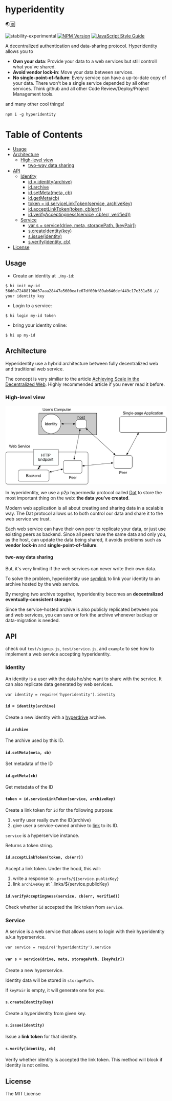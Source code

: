 # hyperidentity

🌏🆔 

![stability-experimental](https://img.shields.io/badge/stability-experimental-orange.svg?style=flat-square)
[![NPM Version](https://img.shields.io/npm/v/hyperidentity.svg)](https://www.npmjs.com/package/hyperidentity)
[![JavaScript Style Guide](https://img.shields.io/badge/code%20style-standard-brightgreen.svg)](http://standardjs.com/)

A decentralized authentication and data-sharing protocol. Hyperidentity allows you to

* **Own your data**:  Provide your data to a web services but still controll what you've shared.
* **Avoid vendor lock-in**: Move your data between services.
* **No single-point-of-failure**: Every service can have a up-to-date copy of your data. There won't be a single service depended by all other services. Think github and all other Code Review/Deploy/Project Management tools.

and many other cool things!

`npm i -g hyperidentity`

# Table of Contents

  * [Usage](#usage)
  * [Architecture](#architecture)
     * [High-level view](#high-level-view)
        * [two-way data sharing](#two-way-data-sharing)
  * [API](#api)
     * [Identity](#identity)
        * [id = identity(archive)](#id--identityarchive)
        * [id.archive](#idarchive)
        * [id.setMeta(meta, cb)](#idsetmetameta-cb)
        * [id.getMeta(cb)](#idgetmetacb)
        * [token = id.serviceLinkToken(service, archiveKey)](#token--idservicelinktokenservice-archivekey)
        * [id.acceptLinkToken(token, cb(err))](#idacceptlinktokentoken-cberr)
        * [id.verifyAcceptingness(service, cb(err, verified))](#idverifyacceptingnessservice-cberr-verified)
     * [Service](#service)
        * [var s = service(drive, meta, storagePath, [keyPair])](#var-s--servicedrive-meta-storagepath-keypair)
        * [s.createIdentity(key)](#screateidentitykey)
        * [s.issue(identity)](#sissueidentity)
        * [s.verify(identity, cb)](#sverifyidentity-cb)
  * [License](#license)

## Usage

* Create an identity at `./my-id`:

```
$ hi init my-id
56d0a72488190d37aaa28447a5600eafe67df00bf89ab646def449c17e331a56 // your identity key
```

* Login to a service:

```
$ hi login my-id token
```

* bring your identity online:

```
$ hi up my-id
```

## Architecture

Hyperidentity use a hybrid architecture between fully decentralized web and traditional web service.

The concept is very similiar to the article [Achieving Scale in the Decentralized Web](https://pfrazee.github.io/blog/achieving-scale). Highly recommended article if you never read it before.

### High-level view

![architecture](architecture.png)

In hyperidentity, we use a p2p hypermedia protocol called [Dat](https://www.datprotocol.com/) to store the most important thing on the web: **the data you've created**.

Modern web application is all about creating and sharing data in a scalable way. The Dat protocol allows us to both control our data and share it to the web service we trust.

Each web service can have their own peer to replicate your data, or just use existing peers as backend. Since all peers have the same data and only you, as the host, can update the data being shared, it avoids problems such as **vendor lock-in** and **single-point-of-failure**.

#### two-way data sharing

But, it's very limiting if the web services can never write their own data.

To solve the problem, hyperidentity use [symlink](https://github.com/poga/hyperdrive-ln) to link your identity to an archive hosted by the web service.

By merging two archive together, hyperidentity becomes an **decentralized eventually-consistent storage**.

Since the service-hosted archive is also publicly replicated between you and web services, you can save or fork the archive whenever backup or data-migration is needed.

## API

check out `test/signup.js`, `test/service.js`, and `example` to see how to implement a web service accepting hyperidentity.

### Identity

An identity is a user with the data he/she want to share with the service. It can also replicate data generated by web services.

`var identity = require('hyperidentity').identity`

#### `id = identity(archive)`

Create a new identity with a [hyperdrive](https://github.com/mafintosh/hyperdrive) archive.

#### `id.archive`

The archive used by this ID.

#### `id.setMeta(meta, cb)`

Set metadata of the ID

#### `id.getMeta(cb)`

Get metadata of the ID

#### `token = id.serviceLinkToken(service, archiveKey)`

Create a link token for `id` for the following purpose:

1. verify user really own the ID(archive)
2. give user a service-owned archive to [link](https://github.com/poga/hyperdrive-ln) to its ID.

`service` is a hyperservice instance.

Returns a token string.

#### `id.acceptLinkToken(token, cb(err))`

Accept a link token. Under the hood, this will:

1. write a response to `.proofs/${service.publicKey}`
2. link `archiveKey` at `.links/${service.publicKey}

#### `id.verifyAcceptingness(service, cb(err, verified))`

Check whether `id` accepted the link token from `service`.

### Service

A service is a web service that allows users to login with their hyperidentity a.k.a hyperservice.

`var service = require('hyperidentity').service`

#### `var s = service(drive, meta, storagePath, [keyPair])`

Create a new hyperservice.

Identity data will be stored in `storagePath`.

If `keyPair` is empty, it will generate one for you.

#### `s.createIdentity(key)`

Create a hyperidentity from given key.

#### `s.issue(identity)`

Issue a **link token** for that identity.

#### `s.verify(identity, cb)`

Verify whether identity is accepted the link token. This method will block if identity is not online.

## License

The MIT License
